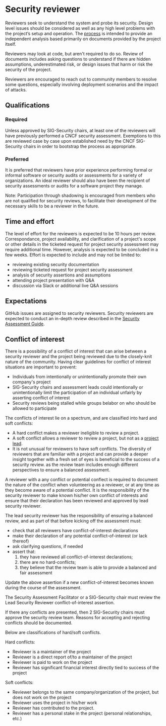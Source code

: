 # Security reviewer

Reviewers seek to understand the system and probe its security.
Design level issues should be considered as well as any high
level problems with the project’s setup and operation. The [process](./)
is intended to provide an independent analysis based primarily on documents
provided by the project itself.

Reviewers may look at code, but aren't required to do so. Review of
documents includes asking questions to understand if there are hidden
assumptions, underestimated risk, or design issues that harm or risk
the security of the project.

Reviewers are encouraged to reach out to community members to resolve
some questions, especially involving deployment scenarios and the impact
of attacks.

## Qualifications

### Required

Unless approved by SIG-Security chairs, at least one of the reviewers will have previously performed a CNCF security assessment.  Exemptions to this are reviewed case by case upon established need by the CNCF SIG-Security chairs in order to bootstrap the process as appropriate.

### Preferred

It is preferred that reviewers have prior experience performing formal or informal software or security audits or assessments for a variety of organizations.  An ideal reviewer should also have been the recipient of security assessments or audits for a software project they manage.

Note: Participation through shadowing is encouraged from members who are not qualified for security reviews, to facilitate their development of the necessary skills to be a reviewer in the future.

## Time and effort

The level of effort for the reviewers is expected to be 10 hours per review. Correspondance, project availability, and clarification of a project's scope or other details in the ticketed request for project security assessment may require additional time. However, analysis is expected to be concluded in a few weeks.  Effort is expected to include and may not be limited to:
* reviewing existing security documentation
* reviewing ticketed request for project security assessment
* analysis of security assertions and assumptions
* attending project presentation with Q&A
* discussion via Slack or additional live Q&A sessions

## Expectations

GitHub issues are assigned to security reviewers. Security reviewers are
expected to conduct an in-depth review described in the [Security Assessment
Guide](./).

## Conflict of interest

There is a possibility of a conflict of interest that can arise between a security reviewer and
the project being reviewed due to the closely-knit nature of the community. Having clear
guidelines for conflict of interest situations are important to prevent:

- Individuals from intentionally or unintentionally promote their own company's project
- SIG-Security chairs and assessment leads could intentionally or unintentionally limit the participation of an individual unfairly by asserting conflict of interest
- Security reviews being stalled while groups belabor on who should be allowed to participate

The conflicts of interest lie on a spectrum, and are classified into hard and soft conflicts:
* A hard conflict makes a reviewer ineligible to review a project.
* A soft conflict allows a reviewer to review a project, but not as a [project lead](./project-lead.md).
* It is not unusual for reviewers to have soft conflicts. The diversity of reviewers that are familiar with a project and can provide a deeper insight together with a fresh set of eyes is beneficial to the success of a security review.
  as the review team includes enough different perspectives to ensure a
  balanced assessment.

A reviewer with a any conflict or potential conflect is required to document the nature of the conflict when volunteering as a reviewer, or at any time as they
become aware of a potential conflict. It is the responsibility of the security 
reviewer to make known his/her own conflict of interests and ensure that
their declaration has been reviewed and approved by lead security reviewer.

The lead security reviewer has the responsibility of ensuring a balanced review,
and as part of that before kicking off the assessment must:
* check that all reviewers have conflict-of-interest declarations
* make their declaration of any potential conflict-of-interest (or lack thereof)
* ask clarifying questions, if needed
* assert that:
  1. they have reviewed all conflict-of-interest declarations;
  2. there are no hard-conflicts;
  3. they believe that the review team is able to provide a balanced and fair assessment

Update the above assertion if a new conflict-of-interest becomes known during
the course of the assessment.

The Security Assessment Facilitator or a SIG-Security chair must review the 
Lead Security Reviewer conflict-of-interest assertion.

If there any conflicts are presented, then 2 SIG-Security chairs must approve
the security review team. Reasons for accepting and rejecting conflicts should
be documented.

Below are classifications of hard/soft conflicts.

Hard conflicts:
- Reviewer is a maintainer of the project
- Reviewer is a direct report of/to a maintainer of the project
- Reviewer is paid to work on the project
- Reviewer has significant financial interest directly tied to success of the project

Soft conflicts:
- Reviewer belongs to the same company/organization of the project,
  but does not work on the project
- Reviewer uses the project in his/her work
- Reviewer has contributed to the project.
- Reviewer has a personal stake in the project (personal relationships, etc.)
